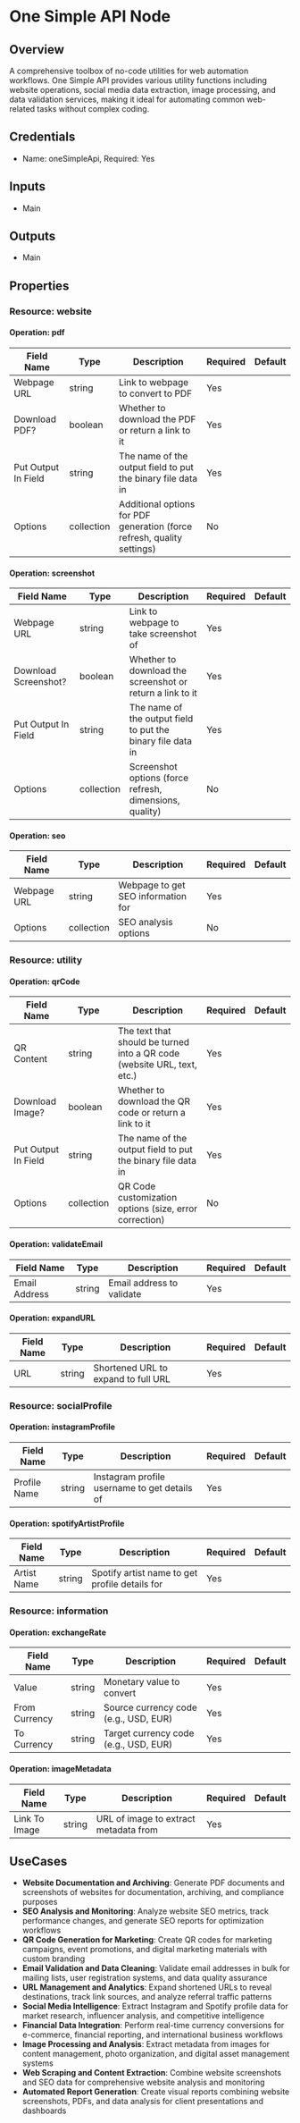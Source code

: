 # One Simple API Node

## Overview

A comprehensive toolbox of no-code utilities for web automation workflows. One Simple API provides various utility functions including website operations, social media data extraction, image processing, and data validation services, making it ideal for automating common web-related tasks without complex coding.

## Credentials

- Name: oneSimpleApi, Required: Yes

## Inputs

- Main

## Outputs

- Main

## Properties

### Resource: website

#### Operation: pdf

| Field Name | Type | Description | Required | Default |
|---|---|---|---|---|
| Webpage URL | string | Link to webpage to convert to PDF | Yes |  |
| Download PDF? | boolean | Whether to download the PDF or return a link to it | Yes |  |
| Put Output In Field | string | The name of the output field to put the binary file data in | Yes |  |
| Options | collection | Additional options for PDF generation (force refresh, quality settings) | No |  |

#### Operation: screenshot

| Field Name | Type | Description | Required | Default |
|---|---|---|---|---|
| Webpage URL | string | Link to webpage to take screenshot of | Yes |  |
| Download Screenshot? | boolean | Whether to download the screenshot or return a link to it | Yes |  |
| Put Output In Field | string | The name of the output field to put the binary file data in | Yes |  |
| Options | collection | Screenshot options (force refresh, dimensions, quality) | No |  |

#### Operation: seo

| Field Name | Type | Description | Required | Default |
|---|---|---|---|---|
| Webpage URL | string | Webpage to get SEO information for | Yes |  |
| Options | collection | SEO analysis options | No |  |

### Resource: utility

#### Operation: qrCode

| Field Name | Type | Description | Required | Default |
|---|---|---|---|---|
| QR Content | string | The text that should be turned into a QR code (website URL, text, etc.) | Yes |  |
| Download Image? | boolean | Whether to download the QR code or return a link to it | Yes |  |
| Put Output In Field | string | The name of the output field to put the binary file data in | Yes |  |
| Options | collection | QR Code customization options (size, error correction) | No |  |

#### Operation: validateEmail

| Field Name | Type | Description | Required | Default |
|---|---|---|---|---|
| Email Address | string | Email address to validate | Yes |  |

#### Operation: expandURL

| Field Name | Type | Description | Required | Default |
|---|---|---|---|---|
| URL | string | Shortened URL to expand to full URL | Yes |  |

### Resource: socialProfile

#### Operation: instagramProfile

| Field Name | Type | Description | Required | Default |
|---|---|---|---|---|
| Profile Name | string | Instagram profile username to get details of | Yes |  |

#### Operation: spotifyArtistProfile

| Field Name | Type | Description | Required | Default |
|---|---|---|---|---|
| Artist Name | string | Spotify artist name to get profile details for | Yes |  |

### Resource: information

#### Operation: exchangeRate

| Field Name | Type | Description | Required | Default |
|---|---|---|---|---|
| Value | string | Monetary value to convert | Yes |  |
| From Currency | string | Source currency code (e.g., USD, EUR) | Yes |  |
| To Currency | string | Target currency code (e.g., USD, EUR) | Yes |  |

#### Operation: imageMetadata

| Field Name | Type | Description | Required | Default |
|---|---|---|---|---|
| Link To Image | string | URL of image to extract metadata from | Yes |  |

## UseCases

- **Website Documentation and Archiving**: Generate PDF documents and screenshots of websites for documentation, archiving, and compliance purposes
- **SEO Analysis and Monitoring**: Analyze website SEO metrics, track performance changes, and generate SEO reports for optimization workflows
- **QR Code Generation for Marketing**: Create QR codes for marketing campaigns, event promotions, and digital marketing materials with custom branding
- **Email Validation and Data Cleaning**: Validate email addresses in bulk for mailing lists, user registration systems, and data quality assurance
- **URL Management and Analytics**: Expand shortened URLs to reveal destinations, track link sources, and analyze referral traffic patterns
- **Social Media Intelligence**: Extract Instagram and Spotify profile data for market research, influencer analysis, and competitive intelligence
- **Financial Data Integration**: Perform real-time currency conversions for e-commerce, financial reporting, and international business workflows
- **Image Processing and Analysis**: Extract metadata from images for content management, photo organization, and digital asset management systems
- **Web Scraping and Content Extraction**: Combine website screenshots and SEO data for comprehensive website analysis and monitoring
- **Automated Report Generation**: Create visual reports combining website screenshots, PDFs, and data analysis for client presentations and dashboards

